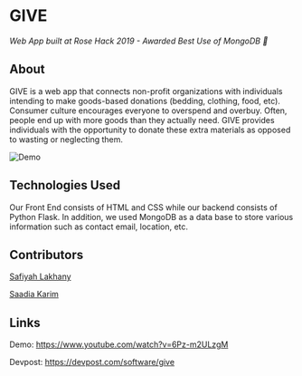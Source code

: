 # GIVE
*Web App built at Rose Hack 2019 - Awarded Best Use of MongoDB 🏅*

## About
GIVE is a web app that connects non-profit organizations with individuals intending to make goods-based donations (bedding, clothing, food, etc). Consumer culture encourages everyone to overspend and overbuy. Often, people end up with more goods than they actually need. GIVE provides individuals with the opportunity to donate these extra materials as opposed to wasting or neglecting them.

![Demo](/GIVE_Demo.gif "Demo") 

## Technologies Used
Our Front End consists of HTML and CSS while our backend consists of Python Flask. In addition, we used MongoDB as a data base to store various information such as contact email, location, etc.

## Contributors
[Safiyah Lakhany](https://github.com/safiyahlakhany)

[Saadia Karim](https://github.com/saadiak)

## Links

Demo: https://www.youtube.com/watch?v=6Pz-m2ULzgM

Devpost: https://devpost.com/software/give
